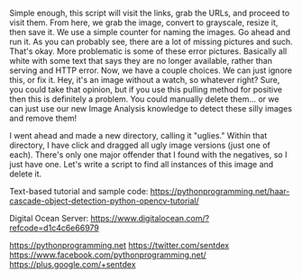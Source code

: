 Simple enough, this script will visit the links, grab the URLs, and proceed to visit them. From here, we grab the image, convert to grayscale, resize it, then save it. We use a simple counter for naming the images. Go ahead and run it. As you can probably see, there are a lot of missing pictures and such. That's okay. More problematic is some of these error pictures. Basically all white with some text that says they are no longer available, rather than serving and HTTP error. Now, we have a couple choices. We can just ignore this, or fix it. Hey, it's an image without a watch, so whatever right? Sure, you could take that opinion, but if you use this pulling method for positive then this is definitely a problem. You could manually delete them... or we can just use our new Image Analysis knowledge to detect these silly images and remove them!

I went ahead and made a new directory, calling it "uglies." Within that directory, I have click and dragged all ugly image versions (just one of each). There's only one major offender that I found with the negatives, so I just have one. Let's write a script to find all instances of this image and delete it.

Text-based tutorial and sample code: https://pythonprogramming.net/haar-cascade-object-detection-python-opencv-tutorial/

Digital Ocean Server: https://www.digitalocean.com/?refcode=d1c4c6e66979

https://pythonprogramming.net
https://twitter.com/sentdex
https://www.facebook.com/pythonprogramming.net/
https://plus.google.com/+sentdex